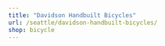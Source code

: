 ```yaml
---
title: "Davidson Handbuilt Bicycles"
url: /seattle/davidson-handbuilt-bicycles/
shop: bicycle
---
```

